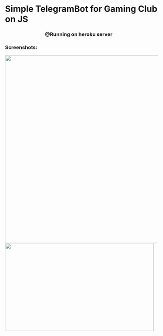 # Simple TelegramBot for Gaming Club on JS

<h3 align="center">@Running on heroku server <img src="https://user-images.githubusercontent.com/79112562/183313999-dae1d131-abd0-4390-a81a-8ce878bd0fdc.png" width="15" height="15"></h3>

<h3>Screenshots:</h3> 



 <img src="https://user-images.githubusercontent.com/79112562/183313609-327ab1a2-0b73-4dee-972f-c35bf4126a0d.png" width="650" height="620">
 <img src="https://user-images.githubusercontent.com/79112562/183313832-de5d84c2-067c-4b38-a880-481692380758.png" width="490" height="290">
